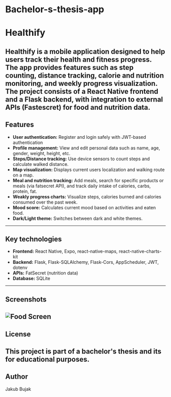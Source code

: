 # Bachelor-s-thesis-app
# Healthify
Healthify is a mobile application designed to help users track their health and fitness progress. The app provides features such as step counting, distance tracking, calorie and nutrition monitoring, and weekly progress visualization. The project consists of a React Native frontend and a Flask backend, with integration to external APIs (Fastescret) for food and nutrition data.
---
## Features
- **User authentication:** Register and login safely with JWT-based authentication
- **Profile management:** View and edit personal data such as name, age, gender, weight, height, etc.
- **Steps/Distance tracking:** Use device sensors to count steps and calculate walked distance.
- **Map visualization:** Displays current users localization and walking route on a map.
- **Meal and nutrition tracking:** Add meals, search for specific products or meals (via fatsecret API), and track daily intake of calories, carbs, protein, fat.
- **Weakly progress charts:** Visualize steps, calories burned and calories consumed over the past week.
- **Mood score:** Calculates current mood based on activities and eaten food.
- **Dark/Light theme:** Switches between dark and white themes.
---
## Key technologies
- **Frontend:** React Native, Expo, react-native-maps, react-native-charts-kit
- **Backend:** Flask, Flask-SQLAlchemy, Flask-Cors, AppScheduler, JWT, dotenv
- **APIs:** FatSecret (nutrition data)
- **Database:** SQLite
---
## Screenshots

![Food Screen](assets/screenshots/FoodScreen.jpg)
---
## License
This project is part of a bachelor's thesis and its for educational purposes.
---
## Author 
Jakub Bujak
 
